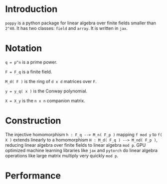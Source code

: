 # Introduction
`poppy` is a python package for linear algebra over finite fields smaller than `2^40`. 
It has two classes: `field` and `array`. It is written in `jax`.



# Notation
`q = p^n` is a prime power.

`F = F_q` is a finite field.

`M_d( F )` is the ring of `d x d` matrices over `F`.

`y = y_q( x )` is the Conway polynomial.

`X = X_y` is the `n x n` companion matrix.


# Construction
The injective homomorphism `h : F_q --> M_n( F_p )` mapping `f mod y` to `f( X )` 
extends linearly to a homomorphism `H : M_d( F_q ) --> M_nd( F_p )`, reducing linear algebra over finite fields
to linear algebra `mod p`. GPU optimized machine learning libraries like `jax` and `pytorch` do linear algebra operations
like large matrix multiply very quickly `mod p`.

# Performance


